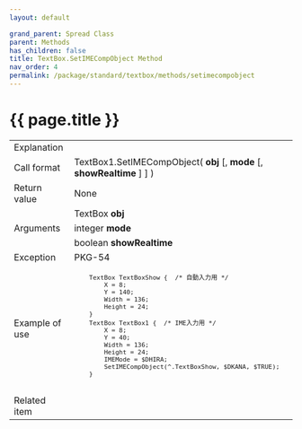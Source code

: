 ```yaml
---
layout: default

grand_parent: Spread Class
parent: Methods
has_children: false
title: TextBox.SetIMECompObject Method
nav_order: 4
permalink: /package/standard/textbox/methods/setimecompobject
---
```

# {{ page.title }}

<table>
  <tr>
    <td>Explanation</td>
    <td colspan="2"></td>
  </tr>
  <tr>
    <td>Call format</td>
    <td colspan="2">TextBox1.SetIMECompObject( <b>obj</b> [, <b>mode</b> [, <b>showRealtime</b> ] ] )</td>
  </tr>
  <tr>
    <td>Return value</td>
    <td colspan="2">None</td>
  </tr>  
  <tr>
    <td rowspan="3">Arguments</td>
    <td>TextBox <b>obj</b></td>
    <td></td>
  </tr>
  <tr>
    <td>integer <b>mode</b></td>
    <td></td>
  </tr>
  <tr>
    <td>boolean <b>showRealtime</b></td>
    <td></td>
  </tr>
  <tr>
    <td>Exception</td>
    <td>PKG-54</td>
    <td></td>
  </tr>
  <tr>
    <td>Example of use</td>
    <td colspan="2"><code><pre>
    TextBox TextBoxShow {  /* 自動入力用 */
        X = 8;
        Y = 140;
        Width = 136;
        Height = 24;
    }
    TextBox TextBox1 {  /* IME入力用 */
        X = 8;
        Y = 40;
        Width = 136;
        Height = 24;
        IMEMode = $DHIRA;
        SetIMECompObject(^.TextBoxShow, $DKANA, $TRUE);
    }
    </pre></code></td>
  </tr>
  <tr>
    <td>Related item</td>
    <td colspan="2"></td>
  </tr>
</table>




